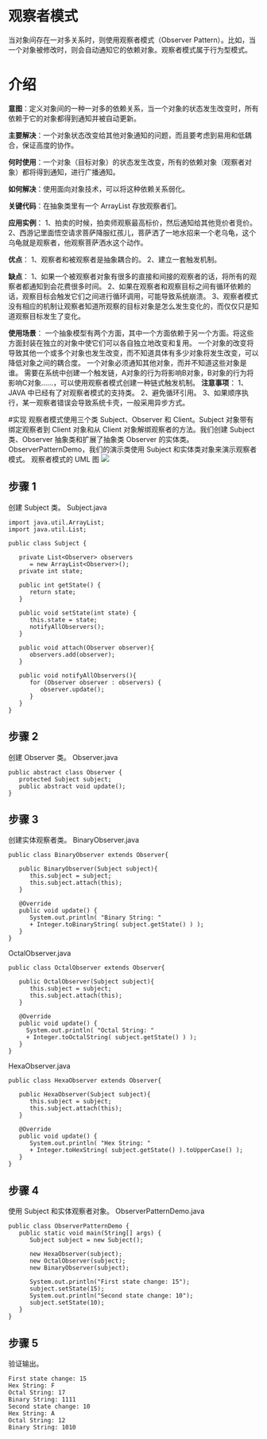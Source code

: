 # 观察者模式
当对象间存在一对多关系时，则使用观察者模式（Observer Pattern）。比如，当一个对象被修改时，则会自动通知它的依赖对象。观察者模式属于行为型模式。

# 介绍
**意图**：定义对象间的一种一对多的依赖关系，当一个对象的状态发生改变时，所有依赖于它的对象都得到通知并被自动更新。

**主要解决**：一个对象状态改变给其他对象通知的问题，而且要考虑到易用和低耦合，保证高度的协作。

**何时使用**：一个对象（目标对象）的状态发生改变，所有的依赖对象（观察者对象）都将得到通知，进行广播通知。

**如何解决**：使用面向对象技术，可以将这种依赖关系弱化。

**关键代码**：在抽象类里有一个 ArrayList 存放观察者们。

**应用实例**： 1、拍卖的时候，拍卖师观察最高标价，然后通知给其他竞价者竞价。 2、西游记里面悟空请求菩萨降服红孩儿，菩萨洒了一地水招来一个老乌龟，这个乌龟就是观察者，他观察菩萨洒水这个动作。

**优点**： 1、观察者和被观察者是抽象耦合的。 2、建立一套触发机制。

**缺点**： 1、如果一个被观察者对象有很多的直接和间接的观察者的话，将所有的观察者都通知到会花费很多时间。 2、如果在观察者和观察目标之间有循环依赖的话，观察目标会触发它们之间进行循环调用，可能导致系统崩溃。 3、观察者模式没有相应的机制让观察者知道所观察的目标对象是怎么发生变化的，而仅仅只是知道观察目标发生了变化。

**使用场景**：
一个抽象模型有两个方面，其中一个方面依赖于另一个方面。将这些方面封装在独立的对象中使它们可以各自独立地改变和复用。
一个对象的改变将导致其他一个或多个对象也发生改变，而不知道具体有多少对象将发生改变，可以降低对象之间的耦合度。
一个对象必须通知其他对象，而并不知道这些对象是谁。
需要在系统中创建一个触发链，A对象的行为将影响B对象，B对象的行为将影响C对象……，可以使用观察者模式创建一种链式触发机制。
**注意事项**： 1、JAVA 中已经有了对观察者模式的支持类。 2、避免循环引用。 3、如果顺序执行，某一观察者错误会导致系统卡壳，一般采用异步方式。

#实现
观察者模式使用三个类 Subject、Observer 和 Client。Subject 对象带有绑定观察者到 Client 对象和从 Client 对象解绑观察者的方法。我们创建 Subject 类、Observer 抽象类和扩展了抽象类 Observer 的实体类。
ObserverPatternDemo，我们的演示类使用 Subject 和实体类对象来演示观察者模式。
观察者模式的 UML 图
![](http://www.runoob.com/wp-content/uploads/2014/08/observer_pattern_uml_diagram.jpg)
## 步骤 1
创建 Subject 类。
Subject.java

    import java.util.ArrayList;
    import java.util.List;
    
    public class Subject {
        
       private List<Observer> observers 
          = new ArrayList<Observer>();
       private int state;
    
       public int getState() {
          return state;
       }
    
       public void setState(int state) {
          this.state = state;
          notifyAllObservers();
       }
    
       public void attach(Observer observer){
          observers.add(observer);        
       }
    
       public void notifyAllObservers(){
          for (Observer observer : observers) {
             observer.update();
          }
       }     
    }

## 步骤 2
创建 Observer 类。
Observer.java
    
    public abstract class Observer {
       protected Subject subject;
       public abstract void update();
    }

## 步骤 3
创建实体观察者类。
BinaryObserver.java
    
    public class BinaryObserver extends Observer{
    
       public BinaryObserver(Subject subject){
          this.subject = subject;
          this.subject.attach(this);
       }
    
       @Override
       public void update() {
          System.out.println( "Binary String: " 
          + Integer.toBinaryString( subject.getState() ) ); 
       }
    }
OctalObserver.java

    public class OctalObserver extends Observer{
    
       public OctalObserver(Subject subject){
          this.subject = subject;
          this.subject.attach(this);
       }
    
       @Override
       public void update() {
         System.out.println( "Octal String: " 
         + Integer.toOctalString( subject.getState() ) ); 
       }
    }
HexaObserver.java

    public class HexaObserver extends Observer{
    
       public HexaObserver(Subject subject){
          this.subject = subject;
          this.subject.attach(this);
       }
    
       @Override
       public void update() {
          System.out.println( "Hex String: " 
          + Integer.toHexString( subject.getState() ).toUpperCase() ); 
       }
    }

## 步骤 4
使用 Subject 和实体观察者对象。
ObserverPatternDemo.java

    public class ObserverPatternDemo {
       public static void main(String[] args) {
          Subject subject = new Subject();
    
          new HexaObserver(subject);
          new OctalObserver(subject);
          new BinaryObserver(subject);
    
          System.out.println("First state change: 15");    
          subject.setState(15);
          System.out.println("Second state change: 10");    
          subject.setState(10);
       }
    }

## 步骤 5
验证输出。
   
    First state change: 15
    Hex String: F
    Octal String: 17
    Binary String: 1111
    Second state change: 10
    Hex String: A
    Octal String: 12
    Binary String: 1010
